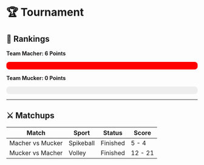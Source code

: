 
# 🏆 Tournament
## 🏅 Rankings

**Team Macher: 6 Points**
<div style="background-color: #eee; border-radius: 8px; width: 100%; height: 20px;">
  <div style="width: 100.0%; background-color: red; height: 100%; border-radius: 8px;"></div>
</div>
            
**Team Mucker: 0 Points**
<div style="background-color: #eee; border-radius: 8px; width: 100%; height: 20px;">
  <div style="width: 0.0%; background-color: blue; height: 100%; border-radius: 8px;"></div>
</div>
            
---

## ⚔️ Matchups
| Match             | Sport | Status | Score | 
|-------------------|-------|--------|-------| 
| Macher vs Mucker | Spikeball | Finished | 5 - 4 |
| Mucker vs Macher | Volley | Finished | 12 - 21 |
